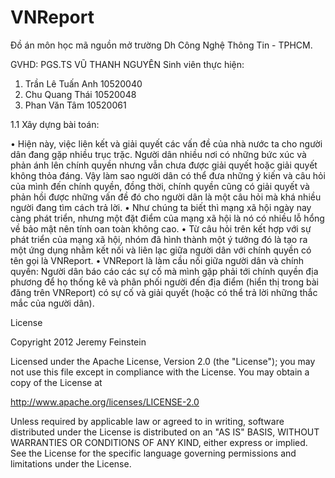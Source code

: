VNReport
================
Đồ án môn học mã nguồn mở trường Dh Công Nghệ Thông Tin - TPHCM.

GVHD:		PGS.TS VŨ THANH NGUYÊN
Sinh viên thực hiện:
1.	Trần Lê Tuấn Anh		10520040	
2.	Chu Quang Thái		10520048‏
3.	Phan Văn Tâm			10520061


1.1	Xây dựng bài toán:

•	Hiện này, việc liên kết và giải quyết các vấn đề của nhà nước ta cho người dân đang gặp nhiều trục trặc. Người dân nhiều nơi có những bức xúc và phản ánh lên chính quyền nhưng vẫn chưa được giải quyết hoặc giải quyết không thỏa đáng.  Vậy làm sao người dân có thể đưa những ý kiến và câu hỏi của mình đến chính quyền, đồng thời, chính quyền cũng có giải quyết và phản hồi được những vấn đề đó cho người dân là một câu hỏi mà khá nhiều người đang tìm cách trả lời.
•	Như chúng ta biết thì mạng xã hội ngày nay càng phát triển, nhưng một đặt điểm của mạng xã hội là nó có nhiều lỗ hổng về bảo mật nên tính oan toàn không cao.
•	Từ câu hỏi trên kết hợp với sự phát triển của mạng xã hội, nhóm đã hình thành một ý tưởng đó là tạo ra một ứng dụng nhằm kết nối và liên lạc giữa người dân với chính quyền có tên gọi là VNReport.
•	VNReport là làm cầu nối giữa người dân và chính quyền: Người dân báo cáo các sự cố mà mình gặp phải tới chính quyền địa phương để họ thống kê và phân phối người đến địa điểm (hiển thị trong bài đăng trên VNReport) có sự cố và giải quyết (hoặc có thể trả lời những thắc mắc của người dân).


License

Copyright 2012 Jeremy Feinstein

Licensed under the Apache License, Version 2.0 (the "License");
you may not use this file except in compliance with the License.
You may obtain a copy of the License at

http://www.apache.org/licenses/LICENSE-2.0

Unless required by applicable law or agreed to in writing, software
distributed under the License is distributed on an "AS IS" BASIS,
WITHOUT WARRANTIES OR CONDITIONS OF ANY KIND, either express or implied.
See the License for the specific language governing permissions and
limitations under the License.
